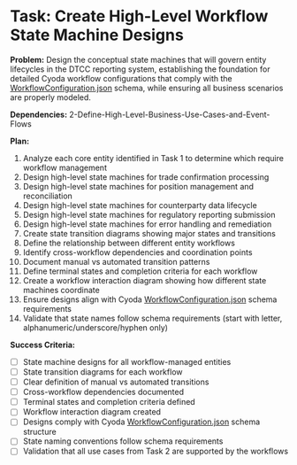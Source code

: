 # Task: Create High-Level Workflow State Machine Designs

**Problem:** Design the conceptual state machines that will govern entity lifecycles in the DTCC reporting system, establishing the foundation for detailed Cyoda workflow configurations that comply with the [WorkflowConfiguration.json](../.ai/tasks/dtcc-reporting/schema/common/statemachine/conf/WorkflowConfiguration.json) schema, while ensuring all business scenarios are properly modeled.

**Dependencies:** 2-Define-High-Level-Business-Use-Cases-and-Event-Flows

**Plan:**
1. Analyze each core entity identified in Task 1 to determine which require workflow management
2. Design high-level state machines for trade confirmation processing
3. Design high-level state machines for position management and reconciliation
4. Design high-level state machines for counterparty data lifecycle
5. Design high-level state machines for regulatory reporting submission
6. Design high-level state machines for error handling and remediation
7. Create state transition diagrams showing major states and transitions
8. Define the relationship between different entity workflows
9. Identify cross-workflow dependencies and coordination points
10. Document manual vs automated transition patterns
11. Define terminal states and completion criteria for each workflow
12. Create a workflow interaction diagram showing how different state machines coordinate
13. Ensure designs align with Cyoda [WorkflowConfiguration.json](../../specification/dtcc-reporting/schema/common/statemachine/conf/WorkflowConfiguration.json) schema requirements
14. Validate that state names follow schema requirements (start with letter, alphanumeric/underscore/hyphen only)

**Success Criteria:**
- [ ] State machine designs for all workflow-managed entities
- [ ] State transition diagrams for each workflow
- [ ] Clear definition of manual vs automated transitions
- [ ] Cross-workflow dependencies documented
- [ ] Terminal states and completion criteria defined
- [ ] Workflow interaction diagram created
- [ ] Designs comply with Cyoda [WorkflowConfiguration.json](../../specification/dtcc-reporting/schema/common/statemachine/conf/WorkflowConfiguration.json) schema structure
- [ ] State naming conventions follow schema requirements
- [ ] Validation that all use cases from Task 2 are supported by the workflows
